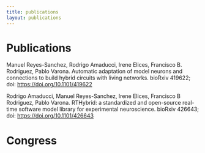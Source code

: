 ```yaml
---
title: publications
layout: publications
---
```


# Publications

Manuel Reyes-Sanchez, Rodrigo Amaducci, Irene Elices, Francisco B. Rodriguez, Pablo Varona. Automatic adaptation of model neurons and connections to build hybrid circuits with living networks. bioRxiv 419622; doi: <a href="https://doi.org/10.1101/419622" target="_blank">https://doi.org/10.1101/419622</a>


Rodrigo Amaducci, Manuel Reyes-Sanchez, Irene Elices, Francisco B Rodriguez, Pablo Varona. RTHybrid: a standardized and open-source real-time software model library for experimental neuroscience. bioRxiv 426643; doi: <a href="https://doi.org/10.1101/426643" target="_blank">https://doi.org/10.1101/426643</a>

# Congress
